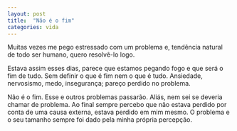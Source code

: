 ```yaml
---
layout: post
title:  "Não é o fim"
categories: vida
---
```


Muitas vezes me pego estressado com um problema e, tendência natural de todo ser humano, quero resolvê-lo logo.

Estava assim esses dias, parece que estamos pegando fogo e que será o fim de tudo. Sem definir o que é fim nem o que é tudo. Ansiedade, nervosismo, medo, insegurança; pareço perdido no problema.

Não é o fim. Esse e outros problemas passarão. Aliás, nem sei se deveria chamar de problema. Ao final sempre percebo que não estava perdido por conta de uma causa externa, estava perdido em mim mesmo. O problema e o seu tamanho sempre foi dado pela minha própria percepção.